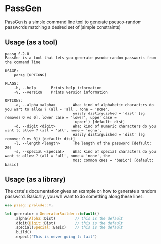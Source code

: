 # PassGen  
PassGen is a simple command line tool to generate pseudo-random passwords
matching a desired set of (simple constraints)

## Usage (as a tool)
```
passg 0.2.0
PassGen is a tool that lets you generate pseudo-random passwords from the command line

USAGE:
    passg [OPTIONS]

FLAGS:
    -h, --help       Prints help information
    -V, --version    Prints version information

OPTIONS:
    -a, --alpha <alpha>        What kind of alphabetic characters do you want to allow ? (all = 'all', none = 'none',
                               easily distinguished = 'dist' [eg removes O vs 0], lower case = 'lower', upper case =
                               'upper') [default: dist]
    -d, --digit <digit>        What kind of numeric characters do you want to allow ? (all = 'all', none = 'none',
                               easily distinguished = 'dist' [eg removes O vs 0]) [default: dist]
    -l, --length <length>      The length of the password [default: 20]
    -s, --special <special>    What kind of special characters do you want to allow ? (all = 'all', none = 'none', the
                               most common ones = 'basic') [default: basic]
```

## Usage (as a library)
The crate's documentation gives an example on how to generate a random password.
Basically, you will want to do something along these lines: 
```rust
use passg::prelude::*;

let generator = GeneratorBuilder::default()
    .alpha(Alpha::Dist)         // this is the default
    .digit(Digit::Dist)         // this is the default
    .special(Special::Basic)    // this is the default
    .build()
    .expect("This is never going to fail")
```